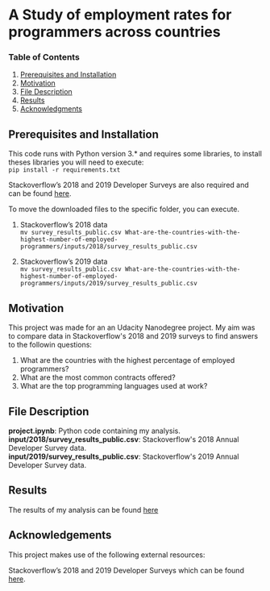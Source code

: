 # A Study of employment rates for programmers across countries

### Table of Contents

1. [Prerequisites and Installation](#Prerequisites)
2. [Motivation](#motivation)
3. [File Description](#files)
4. [Results](#results)
5. [Acknowledgments](#licensing)

## Prerequisites and Installation <a name="Prerequisites"></a>

This code runs with Python version 3.* and requires some libraries, to install theses libraries you will need to execute: </br>
` pip install -r requirements.txt `

Stackoverflow’s 2018 and 2019  Developer Surveys are also required and can be found [here](https://insights.stackoverflow.com/survey). </br>

To move the downloaded files to the specific folder, you can execute. </br>

1. Stackoverflow’s 2018 data </br>
` mv survey_results_public.csv What-are-the-countries-with-the-highest-number-of-employed-programmers/inputs/2018/survey_results_public.csv `</br>

2. Stackoverflow’s 2019 data </br>
` mv survey_results_public.csv What-are-the-countries-with-the-highest-number-of-employed-programmers/inputs/2019/survey_results_public.csv `</br>

## Motivation <a name="motivation"></a>

This project was made for an an Udacity Nanodegree project. My aim was to compare data in Stackoverflow's 2018 and 2019 surveys to find answers to the followin questions:</br>
1. What are the countries with the highest percentage of employed programmers? </br>
2. What are the most common contracts offered? </br>
3. What are the top programming languages used at work? </br>

## File Description <a name="files"></a>

**project.ipynb**: Python code containing my analysis. </br>
**input/2018/survey_results_public.csv**: Stackoverflow's 2018 Annual Developer Survey data. </br>
**input/2019/survey_results_public.csv**: Stackoverflow's 2019 Annual Developer Survey data. </br>

## Results <a name="results"></a>
The results of my analysis can be found [here](https://medium.com/@marco.altamura88/what-are-the-countries-with-the-highest-percentage-of-employed-programmers-b65b29ed9be4)

## Acknowledgements<a name="licensing"></a>
This project makes use of the following external resources:

Stackoverflow’s 2018 and 2019 Developer Surveys which can be found [here](https://insights.stackoverflow.com/survey).
